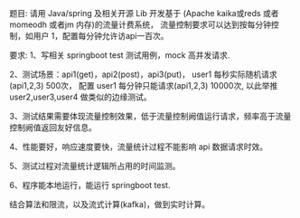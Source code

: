 题目:
请用 Java/spring 及相关开源 Lib 开发基于 (Apache kaika或reds 或者 momeodh 或者jm 内存)的流量计费系统，
流量控制要求可以达到按每分钟控制，如用户 1，配置每分钟允许访api一百次。

要求:
1、写相关 springboot test 测试用例，mock 高并发请求.

2、测试场景：api1(get)，api2(post)，api3(put)，
user1 每秒实际随机请求(api1,2,3) 500次，
配置 user1 每分钟只能请求(api1,2,3) 10000次, 
以此举推 user2,user3,user4 做类似的边缘测试。

3、测试结果需要体现流量控制效果，低于流量控制阙值运行请求，频率高于流量控制阙值返回友好信息。

4、性能要好，响应速度要快，流量统计过程不能影响 api 数据请求时效。

5、测试过程对流量统计逻辑所占用的时间监测。

6、程序能本地运行，能运行 springboot test.

结合算法和限流，以及流式计算(kafka)，做到实时计算。

